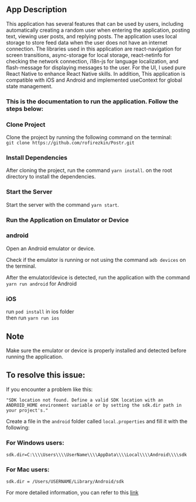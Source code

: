 ## App Description

This application has several features that can be used by users, including automatically creating a random user when entering the application, posting text, viewing user posts, and replying posts. The application uses local storage to store feed data when the user does not have an internet connection. The libraries used in this application are react-navigation for screen transitions, async-storage for local storage, react-netinfo for checking the network connection, i18n-js for language localization, and flash-message for displaying messages to the user. For the UI, I used pure React Native to enhance React Native skills. In addition, This application is compatible with iOS and Android and implemented useContext for global state management.


### This is the documentation to run the application. Follow the steps below:

### Clone Project
Clone the project by running the following command on the terminal:\
 `git clone https://github.com/rofirezkin/Postr.git`

### Install Dependencies
After cloning the project, run the command `yarn install`. on the root directory to install the dependencies.

### Start the Server
Start the server with the command `yarn start`.

### Run the Application on Emulator or Device

### android 
Open an Android emulator or device.

Check if the emulator is running or not using the command `adb devices` on the terminal.

After the emulator/device is detected, run the application with the command `yarn run android` for Android 

### iOS
run `pod install` in ios folder\
then run `yarn run ios` 

## Note
Make sure the emulator or device is properly installed and detected before running the application.



## To resolve this issue:

If you encounter a problem like this:

`"SDK location not found. Define a valid SDK location with an ANDROID_HOME environment variable or by setting the sdk.dir path in your project's."`

Create a file in the `android` folder called `local.properties` and fill it with the following:

### For Windows users:
`sdk.dir=C:\\\\Users\\\\UserName\\\\AppData\\\\Local\\\\Android\\\\sdk`

### For Mac users:
`sdk.dir = /Users/USERNAME/Library/Android/sdk`

For more detailed information, you can refer to this [link](https://stackoverflow.com/questions/27620262/sdk-location-not-found-define-location-with-sdk-dir-in-the-local-properties-fil)


